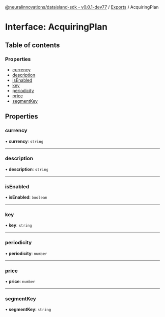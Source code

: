 [@neuralinnovations/dataisland-sdk - v0.0.1-dev77](../../README.md) / [Exports](../modules.md) / AcquiringPlan

# Interface: AcquiringPlan

## Table of contents

### Properties

- [currency](AcquiringPlan.md#currency)
- [description](AcquiringPlan.md#description)
- [isEnabled](AcquiringPlan.md#isenabled)
- [key](AcquiringPlan.md#key)
- [periodicity](AcquiringPlan.md#periodicity)
- [price](AcquiringPlan.md#price)
- [segmentKey](AcquiringPlan.md#segmentkey)

## Properties

### currency

• **currency**: `string`

___

### description

• **description**: `string`

___

### isEnabled

• **isEnabled**: `boolean`

___

### key

• **key**: `string`

___

### periodicity

• **periodicity**: `number`

___

### price

• **price**: `number`

___

### segmentKey

• **segmentKey**: `string`
